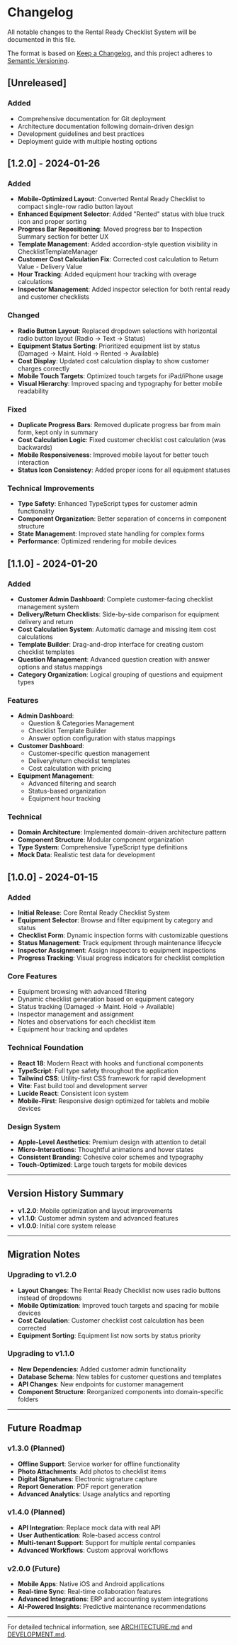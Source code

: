 # Changelog

All notable changes to the Rental Ready Checklist System will be documented in this file.

The format is based on [Keep a Changelog](https://keepachangelog.com/en/1.0.0/),
and this project adheres to [Semantic Versioning](https://semver.org/spec/v2.0.0.html).

## [Unreleased]

### Added
- Comprehensive documentation for Git deployment
- Architecture documentation following domain-driven design
- Development guidelines and best practices
- Deployment guide with multiple hosting options

## [1.2.0] - 2024-01-26

### Added
- **Mobile-Optimized Layout**: Converted Rental Ready Checklist to compact single-row radio button layout
- **Enhanced Equipment Selector**: Added "Rented" status with blue truck icon and proper sorting
- **Progress Bar Repositioning**: Moved progress bar to Inspection Summary section for better UX
- **Template Management**: Added accordion-style question visibility in ChecklistTemplateManager
- **Customer Cost Calculation Fix**: Corrected cost calculation to Return Value - Delivery Value
- **Hour Tracking**: Added equipment hour tracking with overage calculations
- **Inspector Management**: Added inspector selection for both rental ready and customer checklists

### Changed
- **Radio Button Layout**: Replaced dropdown selections with horizontal radio button layout (Radio → Text → Status)
- **Equipment Status Sorting**: Prioritized equipment list by status (Damaged → Maint. Hold → Rented → Available)
- **Cost Display**: Updated cost calculation display to show customer charges correctly
- **Mobile Touch Targets**: Optimized touch targets for iPad/iPhone usage
- **Visual Hierarchy**: Improved spacing and typography for better mobile readability

### Fixed
- **Duplicate Progress Bars**: Removed duplicate progress bar from main form, kept only in summary
- **Cost Calculation Logic**: Fixed customer checklist cost calculation (was backwards)
- **Mobile Responsiveness**: Improved mobile layout for better touch interaction
- **Status Icon Consistency**: Added proper icons for all equipment statuses

### Technical Improvements
- **Type Safety**: Enhanced TypeScript types for customer admin functionality
- **Component Organization**: Better separation of concerns in component structure
- **State Management**: Improved state handling for complex forms
- **Performance**: Optimized rendering for mobile devices

## [1.1.0] - 2024-01-20

### Added
- **Customer Admin Dashboard**: Complete customer-facing checklist management system
- **Delivery/Return Checklists**: Side-by-side comparison for equipment delivery and return
- **Cost Calculation System**: Automatic damage and missing item cost calculations
- **Template Builder**: Drag-and-drop interface for creating custom checklist templates
- **Question Management**: Advanced question creation with answer options and status mappings
- **Category Organization**: Logical grouping of questions and equipment types

### Features
- **Admin Dashboard**: 
  - Question & Categories Management
  - Checklist Template Builder
  - Answer option configuration with status mappings
- **Customer Dashboard**:
  - Customer-specific question management
  - Delivery/return checklist templates
  - Cost calculation with pricing
- **Equipment Management**:
  - Advanced filtering and search
  - Status-based organization
  - Equipment hour tracking

### Technical
- **Domain Architecture**: Implemented domain-driven architecture pattern
- **Component Structure**: Modular component organization
- **Type System**: Comprehensive TypeScript type definitions
- **Mock Data**: Realistic test data for development

## [1.0.0] - 2024-01-15

### Added
- **Initial Release**: Core Rental Ready Checklist System
- **Equipment Selector**: Browse and filter equipment by category and status
- **Checklist Form**: Dynamic inspection forms with customizable questions
- **Status Management**: Track equipment through maintenance lifecycle
- **Inspector Assignment**: Assign inspectors to equipment inspections
- **Progress Tracking**: Visual progress indicators for checklist completion

### Core Features
- Equipment browsing with advanced filtering
- Dynamic checklist generation based on equipment category
- Status tracking (Damaged → Maint. Hold → Available)
- Inspector management and assignment
- Notes and observations for each checklist item
- Equipment hour tracking and updates

### Technical Foundation
- **React 18**: Modern React with hooks and functional components
- **TypeScript**: Full type safety throughout the application
- **Tailwind CSS**: Utility-first CSS framework for rapid development
- **Vite**: Fast build tool and development server
- **Lucide React**: Consistent icon system
- **Mobile-First**: Responsive design optimized for tablets and mobile devices

### Design System
- **Apple-Level Aesthetics**: Premium design with attention to detail
- **Micro-Interactions**: Thoughtful animations and hover states
- **Consistent Branding**: Cohesive color schemes and typography
- **Touch-Optimized**: Large touch targets for mobile devices

---

## Version History Summary

- **v1.2.0**: Mobile optimization and layout improvements
- **v1.1.0**: Customer admin system and advanced features
- **v1.0.0**: Initial core system release

---

## Migration Notes

### Upgrading to v1.2.0
- **Layout Changes**: The Rental Ready Checklist now uses radio buttons instead of dropdowns
- **Mobile Optimization**: Improved touch targets and spacing for mobile devices
- **Cost Calculation**: Customer checklist cost calculation has been corrected
- **Equipment Sorting**: Equipment list now sorts by status priority

### Upgrading to v1.1.0
- **New Dependencies**: Added customer admin functionality
- **Database Schema**: New tables for customer questions and templates
- **API Changes**: New endpoints for customer management
- **Component Structure**: Reorganized components into domain-specific folders

---

## Future Roadmap

### v1.3.0 (Planned)
- **Offline Support**: Service worker for offline functionality
- **Photo Attachments**: Add photos to checklist items
- **Digital Signatures**: Electronic signature capture
- **Report Generation**: PDF report generation
- **Advanced Analytics**: Usage analytics and reporting

### v1.4.0 (Planned)
- **API Integration**: Replace mock data with real API
- **User Authentication**: Role-based access control
- **Multi-tenant Support**: Support for multiple rental companies
- **Advanced Workflows**: Custom approval workflows

### v2.0.0 (Future)
- **Mobile Apps**: Native iOS and Android applications
- **Real-time Sync**: Real-time collaboration features
- **Advanced Integrations**: ERP and accounting system integrations
- **AI-Powered Insights**: Predictive maintenance recommendations

---

For detailed technical information, see [ARCHITECTURE.md](./ARCHITECTURE.md) and [DEVELOPMENT.md](./DEVELOPMENT.md).